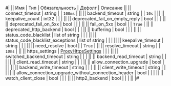 
#|
|| Имя | Тип | Обязательность | Дефолт | Описание ||
|| connect_timeout | string |  | `100ms` |  ||
|| backend_timeout | string |  | `10s` |  ||
|| keepalive_count | int32 |  |  |  ||
|| deprecated_fail_on_empty_reply | bool |  |  |  ||
|| deprecated_fail_on_5xx | bool |  |  |  ||
|| fail_on_5xx | bool |  | `True` |  ||
|| deprecated_http_backend | bool |  |  |  ||
|| buffering | bool |  |  |  ||
|| status_code_blacklist | list of string |  |  |  ||
|| status_code_blacklist_exceptions | list of string |  |  |  ||
|| keepalive_timeout | string |  |  |  ||
|| need_resolve | bool |  | `True` |  ||
|| resolve_timeout | string |  | `10ms` |  ||
|| https_settings | [ProxyHttpsSettings](#ProxyHttpsSettings) |  |  |  ||
|| switched_backend_timeout | string |  |  |  ||
|| backend_read_timeout | string |  |  |  ||
|| client_read_timeout | string |  |  |  ||
|| allow_connection_upgrade | bool |  |  |  ||
|| backend_write_timeout | string |  |  |  ||
|| client_write_timeout | string |  |  |  ||
|| allow_connection_upgrade_without_connection_header | bool |  |  |  ||
|| watch_client_close | bool |  |  |  ||
|| http2_backend | bool |  |  |  ||
|#